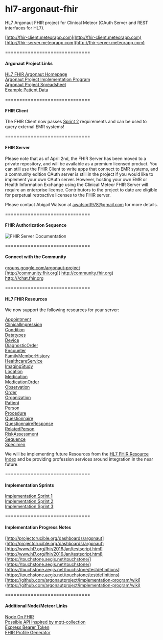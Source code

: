 
# hl7-argonaut-fhir
HL7 Argonaut FHIR project for Clinical Meteor (OAuth Server and REST interfaces for HL7).    

[http://fhir-client.meteorapp.com](http://fhir-client.meteorapp.com)  
[http://fhir-server.meteorapp.com](http://fhir-server.meteorapp.com)  


==============================
#### Argonaut Project Links

[HL7 FHIR Argonaut Homepage](http://argonautwiki.hl7.org/index.php?title=Main_Page)  
[Argonaut Project Implementation Program](http://www.hl7.org/documentcenter/public_temp_5CA28742-1C23-BA17-0CDCC42B408067A3/wg/argonaut/Argonaut%20Implementation%20Program%20Kickoff-24%20Feb%202015-v3.pdf)  
[Argonaut Project Spreadsheet](https://docs.google.com/spreadsheets/d/1mJRn7jHeED5SN-ZRhOh3V61wXmIKfaskQUF9nbUSkvY/edit)  
[Example Patient Data](http://hl7-fhir.github.io/overview-dev.html)  


==============================
#### FHIR Client  

The FHIR Client now passes [Sprint 2](https://github.com/argonautproject/implementation-program/wiki/Implementation-Sprint-2) requirements and can be used to query external EMR systems!


==============================
#### FHIR Server  

Please note that as of April 2nd, the FHIR Server has been moved to a private repository, and will be available as a premium licensed product.  You can still use the FHIR Client to write apps that connect to EMR systems, and a community edition OAuth server is still in the project if you would like to implement your own OAuth server.  However, hosting your own EMR or Health Information Exchange using the Clinical Meteor FHIR Server will require an enterprise license.  Contributors to the project to date are eligible for perpetual retroactive licenses to the FHIR server.  

Please contact Abigail Watson at awatson1978@gmail.com for more details.  

==============================
#### FHIR Authorization Sequence

![FHIR Server Documentation](https://raw.githubusercontent.com/prime-8-consulting/meteor-oauth2/master/documentation/OAuthWebSequenceWithConfig.png)  

==============================
#### Connect with the Community

[groups.google.com/argonaut-project](https://groups.google.com/forum/#!forum/argonaut-project)  
[http://community.fhir.org]( http://community.fhir.org)  
[http:///chat.fhir.org](http:///chat.fhir.org)


==============================
#### HL7 FHIR Resources  

We now support the following resources for your server:

[Appointment](https://github.com/clinical-meteor/hl7-resource-appointment)  
[ClinicalImpression](https://github.com/clinical-meteor/hl7-resource-clinical-impression)  
[Condition](https://github.com/clinical-meteor/hl7-resource-condition)  
[Datatypes](https://github.com/clinical-meteor/hl7-resource-datatypes)  
[Device](https://github.com/clinical-meteor/hl7-resource-device)  
[DiagnosticOrder](https://github.com/clinical-meteor/hl7-resource-diagnostic-order)  
[Encounter](https://github.com/clinical-meteor/hl7-resource-encounter)  
[FamilyMemberHistory](https://github.com/clinical-meteor/hl7-resource-family-member-history)  
[HealthcareService](https://github.com/clinical-meteor/hl7-resource-healthcare-service)  
[ImagingStudy](https://github.com/clinical-meteor/hl7-resource-imaging-study)  
[Location](https://github.com/clinical-meteor/hl7-resource-location)  
[Medication](https://github.com/clinical-meteor/hl7-resource-medication)  
[MedicationOrder](https://github.com/clinical-meteor/hl7-resource-medication-order)    
[Observation](https://github.com/clinical-meteor/hl7-resource-observation)  
[Order](https://github.com/clinical-meteor/hl7-resource-order)  
[Organization](https://github.com/clinical-meteor/hl7-resource-organization)  
[Patient](https://github.com/clinical-meteor/hl7-resource-patient)  
[Person](https://github.com/clinical-meteor/hl7-resource-person)  
[Procedure](https://github.com/clinical-meteor/hl7-resource-procedure)  
[Questionnaire](https://github.com/clinical-meteor/hl7-resource-questionnaire)  
[QuestionnaireResponse](https://github.com/clinical-meteor/hl7-resource-questionnaire-response)  
[RelatedPerson](https://github.com/clinical-meteor/hl7-resource-related-person)  
[RiskAssessment](https://github.com/clinical-meteor/hl7-resource-risk-assessment)  
[Sequence](https://github.com/clinical-meteor/hl7-resource-sequence)  
[Specimen](https://github.com/clinical-meteor/hl7-resource-specimen)  

We will be implementing future Resources from the [HL7 FHIR Resource Index](https://www.hl7.org/fhir/resourcelist.html) and be providing profession services around integration in the near future.  


==============================
#### Implementation Sprints  

[Implementation Sprint 1](https://github.com/argonautproject/implementation-program/wiki/Implementation-Sprint-1)  
[Implementation Sprint 2](https://github.com/argonautproject/implementation-program/wiki/Implementation-Sprint-2)  
[Implementation Sprint 3](https://github.com/argonautproject/implementation-program/wiki/Implementation-Sprint-3)


==============================
#### Implementation Progress Notes

[http://projectcrucible.org/dashboards/argonaut](http://projectcrucible.org/dashboards/argonaut)  
[http://www.hl7.org/fhir/2016Jan/testscript.html](http://www.hl7.org/fhir/2016Jan/testscript.html)  
[https://touchstone.aegis.net/touchstone/](https://touchstone.aegis.net/touchstone/)  
[https://touchstone.aegis.net/touchstone/testdefinitions](https://touchstone.aegis.net/touchstone/testdefinitions)  
[https://github.com/argonautproject/implementation-program/wiki](https://github.com/argonautproject/implementation-program/wiki)  


==============================
#### Additional Node/Meteor Links

[Node On FHIR](https://github.com/medcafe/NodeOnFHIR)  
[Possible API inspired by mqtt-collection](https://atmospherejs.com/perak/mqtt-collection)  
[Express Bearer Token](https://www.npmjs.com/package/express-bearer-token)  
[FHIR Profile Generator](http://clinfhir.com/)
